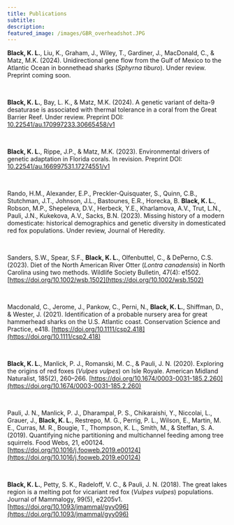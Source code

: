 ```yaml
---
title: Publications
subtitle: 
description: 
featured_image: /images/GBR_overheadshot.JPG
---
```


**Black, K. L.**, Liu, K., Graham, J., Wiley, T., Gardiner, J., MacDonald, C., & Matz, M.K. (2024). Unidirectional gene flow from the Gulf of Mexico to the Atlantic Ocean in bonnethead sharks (_Sphyrna tiburo_). Under review. Preprint coming soon.

<p>&nbsp;</p>

**Black, K. L.**, Bay, L. K., & Matz, M.K. (2024). A genetic variant of delta-9 desaturase is associated with thermal tolerance in a coral from the Great Barrier Reef. Under review. Preprint DOI: [10.22541/au.170997233.30665458/v1](https://advance.sagepub.com/doi/full/10.22541/au.170997233.30665458/v1)

<p>&nbsp;</p>

**Black, K. L.**, Rippe, J.P., & Matz, M.K. (2023).
Environmental drivers of genetic adaptation in Florida corals. In revision.
Preprint DOI: [10.22541/au.166997531.17274551/v1](https://www.authorea.com/doi/full/10.22541/au.166997531.17274551/v1)

<p>&nbsp;</p>

Rando, H.M., Alexander, E.P., Preckler-Quisquater, S., Quinn, C.B., Stutchman, J.T., Johnson, J.L., Bastounes, E.R., Horecka, B. **Black, K. L.**, Robson, M.P., Shepeleva, D.V., Herbeck, Y.E., Kharlamova, A.V., Trut, L.N., Pauli, J.N., Kukekova, A.V., Sacks, B.N. (2023).
Missing history of a modern domesticate: historical demographics and genetic diversity in domesticated red fox populations.
Under review, Journal of Heredity.

<p>&nbsp;</p>

Sanders, S.W., Spear, S.F., **Black, K. L.**, Olfenbuttel, C., & DePerno, C.S. (2023).
Diet of the North American River Otter (_Lontra canadensis_) in North Carolina using two methods.
Wildlife Society Bulletin, 47(4): e1502. [https://doi.org/10.1002/wsb.1502](https://doi.org/10.1002/wsb.1502)

<p>&nbsp;</p>

Macdonald, C., Jerome, J., Pankow, C., Perni, N., **Black, K. L.**, Shiffman, D., & Wester, J. (2021).
Identification of a probable nursery area for great hammerhead sharks on the U.S. Atlantic coast.
Conservation Science and Practice, e418. [https://doi.org/10.1111/csp2.418](https://doi.org/10.1111/csp2.418)

<p>&nbsp;</p>

**Black, K. L.**, Manlick, P. J., Romanski, M. C., & Pauli, J. N. (2020). Exploring the origins of red foxes
(_Vulpes vulpes_) on Isle Royale. American Midland Naturalist, 185(2), 260–266. [https://doi.org/10.1674/0003-0031-185.2.260](https://doi.org/10.1674/0003-0031-185.2.260)

<p>&nbsp;</p>

Pauli, J. N., Manlick, P. J., Dharampal, P. S., Chikaraishi, Y., Niccolai, L., Grauer, J., **Black, K. L.**,
Restrepo, M. G., Perrig, P. L., Wilson, E., Martin, M. E., Curras, M. R., Bougie, T., Thompson, K. L.,
Smith, M., & Steffan, S. A. (2019). Quantifying niche partitioning and multichannel feeding among tree
squirrels. Food Webs, 21, e00124. [https://doi.org/10.1016/j.fooweb.2019.e00124](https://doi.org/10.1016/j.fooweb.2019.e00124)

<p>&nbsp;</p>

**Black, K. L.**, Petty, S. K., Radeloff, V. C., & Pauli, J. N. (2018). The great lakes region is a melting pot for
vicariant red fox (_Vulpes vulpes_) populations. Journal of Mammalogy, 99(5), e2205v1. [https://doi.org/10.1093/jmammal/gyy096](https://doi.org/10.1093/jmammal/gyy096)

<p>&nbsp;</p>

